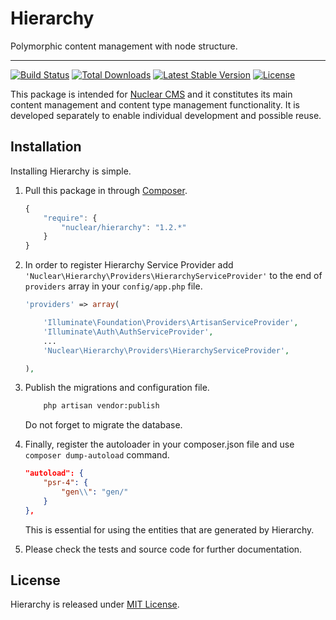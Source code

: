 # Hierarchy
Polymorphic content management with node structure.

---
[![Build Status](https://travis-ci.org/NuclearCMS/Hierarchy.svg?branch=master)](https://travis-ci.org/NuclearCMS/Hierarchy)
[![Total Downloads](https://poser.pugx.org/Nuclear/Hierarchy/downloads)](https://packagist.org/packages/Nuclear/Hierarchy)
[![Latest Stable Version](https://poser.pugx.org/Nuclear/Hierarchy/version)](https://packagist.org/packages/Nuclear/Hierarchy)
[![License](https://poser.pugx.org/Nuclear/Hierarchy/license)](https://packagist.org/packages/Nuclear/Hierarchy)

This package is intended for [Nuclear CMS](https://github.com/NuclearCMS/Nuclear) and it constitutes its main content management and content type management functionality. It is developed separately to enable individual development and possible reuse.

## Installation
Installing Hierarchy is simple.

1. Pull this package in through [Composer](https://getcomposer.org).
    ```js
    {
        "require": {
            "nuclear/hierarchy": "1.2.*"
        }
    }
    ```

2. In order to register Hierarchy Service Provider add `'Nuclear\Hierarchy\Providers\HierarchyServiceProvider'` to the end of `providers` array in your `config/app.php` file.
    ```php
    'providers' => array(
    
        'Illuminate\Foundation\Providers\ArtisanServiceProvider',
        'Illuminate\Auth\AuthServiceProvider',
        ...
        'Nuclear\Hierarchy\Providers\HierarchyServiceProvider',
    
    ),
    ```
    
3. Publish the migrations and configuration file.
    ```bash
        php artisan vendor:publish
    ```
    Do not forget to migrate the database.

4. Finally, register the autoloader in your composer.json file and use `composer dump-autoload` command.
    ```json
    "autoload": {
        "psr-4": {
            "gen\\": "gen/"
        }
    },
    ```
    This is essential for using the entities that are generated by Hierarchy.

5. Please check the tests and source code for further documentation.

## License
Hierarchy is released under [MIT License](https://github.com/NuclearCMS/Hierarchy/blob/master/LICENSE).
